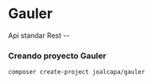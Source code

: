 # Gauler
Api standar Rest --

### Creando proyecto Gauler

```
composer create-project joalcapa/gauler
```

